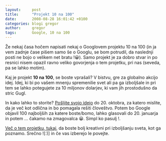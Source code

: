 ```yaml
---
layout:     post
title:      "Projekt 10 na 100"
date:       2008-08-28 16:01:42 +0100
categories: blogi gregor
author:		gregor
tags:		Google, 10 na 100
---
```


Že nekaj časa hočem napisati nekaj o Googlovem projektu 10 na 100 (in ja vem zadnje čase pišem samo še o Googlu, se bom potrudil, da naslednji posti ne bojo o velikem net bratu !😀). Samo projekt je za dobro stvar in po resnici nisem opazil ravno veliko govorjenja o tem projetku, pri nas (seveda, pa se lahko motim).

Kaj je projekt **10 na 100**, se boste vprašali? V bistvu, gre za globalno akcijo idej. Idej, ki bi po vašem mnenju spremenilie svet ali pa ga izboljšale in pri tem se lahko potegujete za 10 miljonov dolarjev, ki vam jih prostodušno da stric Gugl.

In kako lahko to storite? [Pošljite svojo idejo](https://sites.google.com/site/project10tothe100/ideas) do 20\. oktobra, za katero mislite, da je več kot odlična in bo pomagala rešiti človeštvo. Potem bo Google objavil 100 najboljših za katere boste/bomo, lahko glasovali do 20. januarja in potem … čakamo na zmagovalca 😀. Simpl ko pasulj !.

[Več o tem projetku, tukaj](https://sites.google.com/site/project10tothe100/home), da boste bolj kreativni pri izboljšanju sveta, kot ga poznamo. Srečno ![:)] in če vas izberejo le povejte.